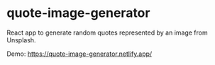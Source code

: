 # quote-image-generator

React app to generate random quotes represented by an image from Unsplash.

Demo:
https://quote-image-generator.netlify.app/

